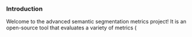 ### Introduction

Welcome to the advanced semantic segmentation metrics project! It is an open-source tool that evaluates a variety of metrics (